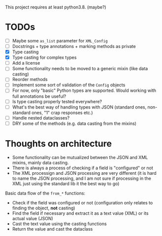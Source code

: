 This project requires at least python3.8. (maybe?)

# TODOs

- [ ] Maybe some `as_list` parameter for `XML_Config`
- [ ] Docstrings + type annotations + marking methods as private
- [x] Type casting
- [x] Type casting for complex types
- [ ] Add a license
- [ ] Some functionality needs to be moved to a generic mixin (like data casting)
- [ ] Reorder methods
- [ ] Implement some sort of validation of the `Config` objects
- [ ] For now, only "basic" Python types are supported. Would working with full annotations be useful?
- [ ] Is type casting properly tested everywhere?
- [ ] What's the best way of handling types with JSON (standard ones, non-standard ones, "1" crap responses etc.)
- [ ] Handle nested dataclasses?
- [ ] DRY some of the methods (e.g. data casting from the mixins)

# Thoughts on architecture

- Some functionality can be mutualized between the JSON and XML mixins, mainly data casting.
- There is always a process of checking if a field is "configured" or not
- The XML processign and JSON processing are very different (it is hard to name the JSON processing, and I am not sure if processing in the XML just using the standard lib it the best way to go)

Basic data flow of the `from_*` functions:

- Check if the field was configured or not (configuration only relates to finding the object, **not** casting)
- Find the field if necessary and extract it as a text value (XML) or its actual value (JSON)
- Cast the text value using the casting functions
- Return the value and cast the dataclass
